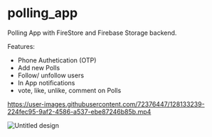 # polling_app

Polling App with FireStore and Firebase Storage backend.

Features:
- Phone Authetication (OTP)
- Add new Polls
- Follow/ unfollow users
- In App notifications
- vote, like, unlike, comment on Polls


https://user-images.githubusercontent.com/72376447/128133239-224fec95-9af2-4586-a537-ebe87246b85b.mp4

![Untitled design](https://user-images.githubusercontent.com/72376447/128133291-72f04a10-d427-469d-bc7d-b4d26510e3ec.png)
